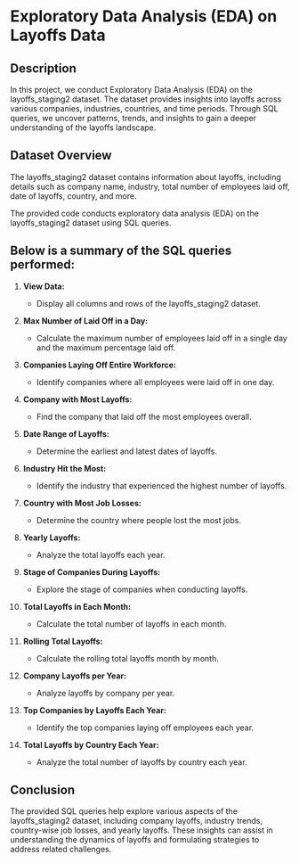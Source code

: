 # Exploratory Data Analysis (EDA) on Layoffs Data

## Description

In this project, we conduct Exploratory Data Analysis (EDA) on the layoffs_staging2 dataset. The dataset provides insights into layoffs across various companies, industries, countries, and time periods. Through SQL queries, we uncover patterns, trends, and insights to gain a deeper understanding of the layoffs landscape.

## Dataset Overview

The layoffs_staging2 dataset contains information about layoffs, including details such as company name, industry, total number of employees laid off, date of layoffs, country, and more.


The provided code conducts exploratory data analysis (EDA) on the layoffs_staging2 dataset using SQL queries. 
## Below is a summary of the SQL queries performed:

1. **View Data:** 
   - Display all columns and rows of the layoffs_staging2 dataset.

2. **Max Number of Laid Off in a Day:**
   - Calculate the maximum number of employees laid off in a single day and the maximum percentage laid off.

3. **Companies Laying Off Entire Workforce:**
   - Identify companies where all employees were laid off in one day.

4. **Company with Most Layoffs:**
   - Find the company that laid off the most employees overall.

5. **Date Range of Layoffs:**
   - Determine the earliest and latest dates of layoffs.

6. **Industry Hit the Most:**
   - Identify the industry that experienced the highest number of layoffs.

7. **Country with Most Job Losses:**
   - Determine the country where people lost the most jobs.

8. **Yearly Layoffs:**
   - Analyze the total layoffs each year.

9. **Stage of Companies During Layoffs:**
   - Explore the stage of companies when conducting layoffs.

10. **Total Layoffs in Each Month:**
    - Calculate the total number of layoffs in each month.

11. **Rolling Total Layoffs:**
    - Calculate the rolling total layoffs month by month.

12. **Company Layoffs per Year:**
    - Analyze layoffs by company per year.

13. **Top Companies by Layoffs Each Year:**
    - Identify the top companies laying off employees each year.

14. **Total Layoffs by Country Each Year:**
    - Analyze the total number of layoffs by country each year.

## Conclusion

The provided SQL queries help explore various aspects of the layoffs_staging2 dataset, including company layoffs, industry trends, country-wise job losses, and yearly layoffs. These insights can assist in understanding the dynamics of layoffs and formulating strategies to address related challenges.
